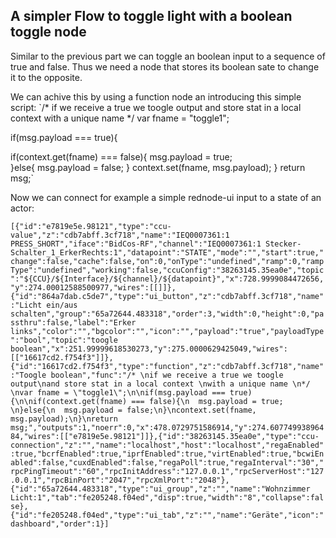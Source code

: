 ## A simpler Flow to toggle light with a boolean toggle node

Similar to the previous part we can toggle an boolean input to a sequence of true and false.
Thus we need a node that stores its boolean sate to change it to the opposite.

We can achive this by using a function node an introducing this simple script:
`/* 
if we receive a true we toogle output
and store stat in a local context 
with a unique name 
*/ 
var fname = "toggle1";

if(msg.payload === true){

if(context.get(fname) === false){
  msg.payload = true;  
}else{
  msg.payload = false;
}
context.set(fname, msg.payload);
}
return msg;`

Now we can connect for example a simple rednode-ui input to a state of an actor:



`[{"id":"e7819e5e.98121","type":"ccu-value","z":"cdb7abff.3cf718","name":"IEQ0007361:1 PRESS_SHORT","iface":"BidCos-RF","channel":"IEQ0007361:1 Stecker-Schalter_1_ErkerRechts:1","datapoint":"STATE","mode":"","start":true,"change":false,"cache":false,"on":0,"onType":"undefined","ramp":0,"rampType":"undefined","working":false,"ccuConfig":"38263145.35ea0e","topic":"${CCU}/${Interface}/${channel}/${datapoint}","x":728.9999084472656,"y":274.00012588500977,"wires":[[]]},{"id":"864a7dab.c5de7","type":"ui_button","z":"cdb7abff.3cf718","name":"Licht ein/aus schalten","group":"65a72644.483318","order":3,"width":0,"height":0,"passthru":false,"label":"Erker links","color":"","bgcolor":"","icon":"","payload":"true","payloadType":"bool","topic":"toogle boolean","x":251.99999618530273,"y":275.0000629425049,"wires":[["16617cd2.f754f3"]]},{"id":"16617cd2.f754f3","type":"function","z":"cdb7abff.3cf718","name":"Toogle boolean","func":"/* \nif we receive a true we toogle output\nand store stat in a local context \nwith a unique name \n*/ \nvar fname = \"toggle1\";\n\nif(msg.payload === true){\n\nif(context.get(fname) === false){\n  msg.payload = true;  \n}else{\n  msg.payload = false;\n}\ncontext.set(fname, msg.payload);\n}\nreturn msg;","outputs":1,"noerr":0,"x":478.0729751586914,"y":274.60774993896484,"wires":[["e7819e5e.98121"]]},{"id":"38263145.35ea0e","type":"ccu-connection","z":"","name":"localhost","host":"localhost","regaEnabled":true,"bcrfEnabled":true,"iprfEnabled":true,"virtEnabled":true,"bcwiEnabled":false,"cuxdEnabled":false,"regaPoll":true,"regaInterval":"30","rpcPingTimeout":"60","rpcInitAddress":"127.0.0.1","rpcServerHost":"127.0.0.1","rpcBinPort":"2047","rpcXmlPort":"2048"},{"id":"65a72644.483318","type":"ui_group","z":"","name":"Wohnzimmer Licht:1","tab":"fe205248.f04ed","disp":true,"width":"8","collapse":false},{"id":"fe205248.f04ed","type":"ui_tab","z":"","name":"Geräte","icon":"dashboard","order":1}]`
